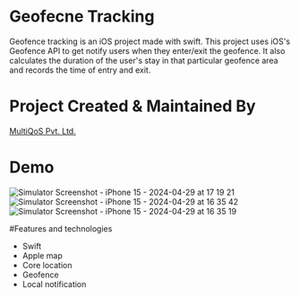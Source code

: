 # Geofecne Tracking
Geofence tracking is an iOS project made with swift. This project uses iOS's Geofence API to get notify users when they enter/exit the geofence. It also calculates the duration of the user's stay in that particular geofence area and records the time of entry and exit.

# Project Created & Maintained By
[MultiQoS Pvt. Ltd.](https://multiqos.com/)

# Demo
![Simulator Screenshot - iPhone 15 - 2024-04-29 at 17 19 21](https://github.com/MultiQoSTechnologies/ios-geofence-tracking/assets/94122297/3801cda1-63e3-4410-a7e7-2cc8a4310591)
![Simulator Screenshot - iPhone 15 - 2024-04-29 at 16 35 42](https://github.com/MultiQoSTechnologies/ios-geofence-tracking/assets/94122297/19c267a9-2d1e-478a-8327-425484cd8b9c)
![Simulator Screenshot - iPhone 15 - 2024-04-29 at 16 35 19](https://github.com/MultiQoSTechnologies/ios-geofence-tracking/assets/94122297/254c7182-1095-4ec0-ad4c-a2c2f2e46c36)


#Features and technologies
- Swift
- Apple map
- Core location
- Geofence
- Local notification




